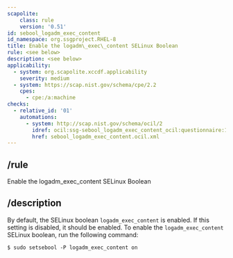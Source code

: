 ```yaml
---
scapolite:
    class: rule
    version: '0.51'
id: sebool_logadm_exec_content
id_namespace: org.ssgproject.RHEL-8
title: Enable the logadm\_exec\_content SELinux Boolean
rule: <see below>
description: <see below>
applicability:
  - system: org.scapolite.xccdf.applicability
    severity: medium
  - system: https://scap.nist.gov/schema/cpe/2.2
    cpes:
      - cpe:/a:machine
checks:
  - relative_id: '01'
    automations:
      - system: http://scap.nist.gov/schema/ocil/2
        idref: ocil:ssg-sebool_logadm_exec_content_ocil:questionnaire:1
        href: sebool_logadm_exec_content.ocil.xml
---
```



## /rule

Enable the logadm\_exec\_content SELinux Boolean

## /description

By
default, the SELinux boolean `logadm_exec_content` is enabled. If this
setting is disabled, it should be enabled. To enable the
`logadm_exec_content` SELinux boolean, run the following command:

``` 
$ sudo setsebool -P logadm_exec_content on
```
